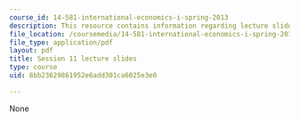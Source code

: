 ```yaml
---
course_id: 14-581-international-economics-i-spring-2013
description: This resource contains information regarding lecture slide 11.
file_location: /coursemedia/14-581-international-economics-i-spring-2013/8bb23629861952e6add301ca6025e3e0_MIT14_581S13_Lecslides11.pdf
file_type: application/pdf
layout: pdf
title: Session 11 lecture slides
type: course
uid: 8bb23629861952e6add301ca6025e3e0

---
```

None